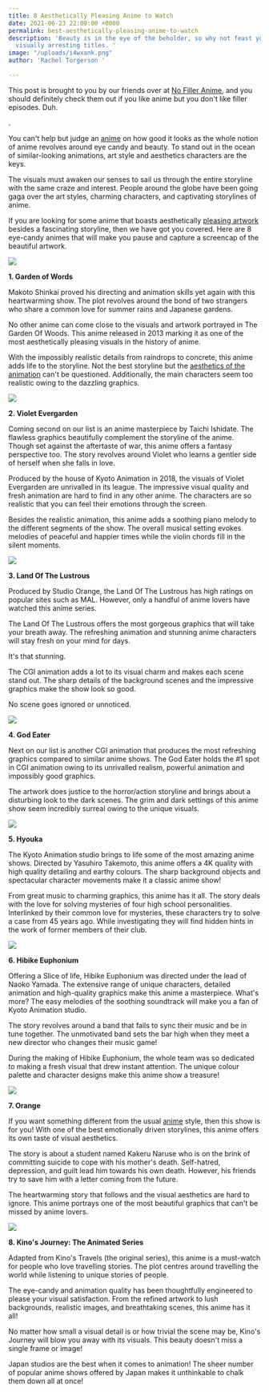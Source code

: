 ```yaml
---
title: 8 Aesthetically Pleasing Anime to Watch
date: 2021-06-23 22:00:00 +0000
permalink: best-aesthetically-pleasing-anime-to-watch
description: 'Beauty is in the eye of the beholder, so why not feast yours on these
  visually arresting titles. '
image: "/uploads/i4wxank.png"
author: 'Rachel Torgerson '

---
```

This post is brought to you by our friends over at [No Filler Anime](https://www.nofilleranime.com/), and you should definitely check them out if you like anime but you don't like filler episodes. Duh.

.

You can't help but judge an [anime](https://justsketch.me/justsketchme-best-anime-of-2020) on how good it looks as the whole notion of anime revolves around eye candy and beauty. To stand out in the ocean of similar-looking animations, art style and aesthetics characters are the keys.

The visuals must awaken our senses to sail us through the entire storyline with the same craze and interest. People around the globe have been going gaga over the art styles, charming characters, and captivating storylines of anime.

If you are looking for some anime that boasts aesthetically [pleasing artwork](https://justsketch.me/gallery/) besides a fascinating storyline, then we have got you covered. Here are 8 eye-candy animes that will make you pause and capture a screencap of the beautiful artwork.

![](/uploads/nofilleraestheticanime-7.png)

**1. Garden of Words**

Makoto Shinkai proved his directing and animation skills yet again with this heartwarming show. The plot revolves around the bond of two strangers who share a common love for summer rains and Japanese gardens.

No other anime can come close to the visuals and artwork portrayed in The Garden Of Woods. This anime released in 2013 marking it as one of the most aesthetically pleasing visuals in the history of anime.

With the impossibly realistic details from raindrops to concrete, this anime adds life to the storyline. Not the best storyline but the [aesthetics of the animation](http://www.nofilleranime.com/filler-guides/sword-art-online/) can't be questioned. Additionally, the main characters seem too realistic owing to the dazzling graphics.

![](/uploads/nofilleraestheticanime-1.png)

**2. Violet Evergarden**

Coming second on our list is an anime masterpiece by Taichi Ishidate. The flawless graphics beautifully complement the storyline of the anime. Though set against the aftertaste of war, this anime offers a fantasy perspective too. The story revolves around Violet who learns a gentler side of herself when she falls in love.

Produced by the house of Kyoto Animation in 2018, the visuals of Violet Evergarden are unrivalled in its league. The impressive visual quality and fresh animation are hard to find in any other anime. The characters are so realistic that you can feel their emotions through the screen.

Besides the realistic animation, this anime adds a soothing piano melody to the different segments of the show. The overall musical setting evokes melodies of peaceful and happier times while the violin chords fill in the silent moments.

![](/uploads/nofilleraestheticanime-3.png)

**3. Land Of The Lustrous**

Produced by Studio Orange, the Land Of The Lustrous has high ratings on popular sites such as MAL. However, only a handful of anime lovers have watched this anime series.

The Land Of The Lustrous offers the most gorgeous graphics that will take your breath away. The refreshing animation and stunning anime characters will stay fresh on your mind for days.

It's that stunning.

The CGI animation adds a lot to its visual charm and makes each scene stand out. The sharp details of the background scenes and the impressive graphics make the show look so good.

No scene goes ignored or unnoticed.

![](/uploads/nofilleraestheticanime-6.png)

**4. God Eater**

Next on our list is another CGI animation that produces the most refreshing graphics compared to similar anime shows. The God Eater holds the #1 spot in CGI animation owing to its unrivalled realism, powerful animation and impossibly good graphics.

The artwork does justice to the horror/action storyline and brings about a disturbing look to the dark scenes. The grim and dark settings of this anime show seem incredibly surreal owing to the unique visuals.

![](/uploads/nofilleraestheticanime-5.png)

**5. Hyouka**

The Kyoto Animation studio brings to life some of the most amazing anime shows. Directed by Yasuhiro Takemoto, this anime offers a 4K quality with high quality detailing and earthy colours. The sharp background objects and spectacular character movements make it a classic anime show!

From great music to charming graphics, this anime has it all. The story deals with the love for solving mysteries of four high school personalities. Interlinked by their common love for mysteries, these characters try to solve a case from 45 years ago. While investigating they will find hidden hints in the work of former members of their club.

![](/uploads/nofilleraestheticanime-2.png)

**6. Hibike Euphonium**

Offering a Slice of life, Hibike Euphonium was directed under the lead of Naoko Yamada. The extensive range of unique characters, detailed animation and high-quality graphics make this anime a masterpiece. What's more? The easy melodies of the soothing soundtrack will make you a fan of Kyoto Animation studio.

The story revolves around a band that fails to sync their music and be in tune together. The unmotivated band sets the bar high when they meet a new director who changes their music game!

During the making of Hibike Euphonium, the whole team was so dedicated to making a fresh visual that drew instant attention. The unique colour palette and character designs make this anime show a treasure!

![](/uploads/nofilleraestheticanime-4.png)

**7. Orange**

If you want something different from the usual [anime](https://justsketch.me/best-mermaid-anime-mermay) style, then this show is for you! With one of the best emotionally driven storylines, this anime offers its own taste of visual aesthetics.

The story is about a student named Kakeru Naruse who is on the brink of committing suicide to cope with his mother's death. Self-hatred, depression, and guilt lead him towards his own death. However, his friends try to save him with a letter coming from the future.

The heartwarming story that follows and the visual aesthetics are hard to ignore. This anime portrays one of the most beautiful graphics that can't be missed by anime lovers.

![](/uploads/nofilleraestheticanime-8.png)

**8. Kino's Journey: The Animated Series**

Adapted from Kino's Travels (the original series), this anime is a must-watch for people who love travelling stories. The plot centres around travelling the world while listening to unique stories of people.

The eye-candy and animation quality has been thoughtfully engineered to please your visual satisfaction. From the refined artwork to lush backgrounds, realistic images, and breathtaking scenes, this anime has it all!

No matter how small a visual detail is or how trivial the scene may be, Kino's Journey will blow you away with its visuals. This beauty doesn't miss a single frame or image!

Japan studios are the best when it comes to animation! The sheer number of popular anime shows offered by Japan makes it unthinkable to chalk them down all at once!